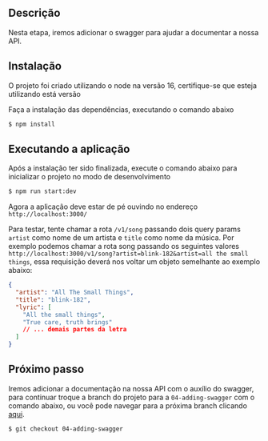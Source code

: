 ## Descrição

Nesta etapa, iremos adicionar o swagger para ajudar a documentar a nossa API.

## Instalação

O projeto foi criado utilizando o node na versão 16, certifique-se que esteja utilizando está versão

Faça a instalação das dependências, executando o comando abaixo

```bash
$ npm install
```

## Executando a aplicação

Após a instalação ter sido finalizada, execute o comando abaixo para inicializar o projeto no modo de desenvolvimento

```bash
$ npm run start:dev
```

Agora a aplicação deve estar de pé ouvindo no endereço `http://localhost:3000/`

Para testar, tente chamar a rota `/v1/song` passando dois query params `artist` como nome de um artista e `title` como nome da música. Por exemplo podemos chamar a rota song passando os seguintes valores `http://localhost:3000/v1/song?artist=blink-182&artist=all the small things`, essa requisição deverá nos voltar um objeto semelhante ao exemplo abaixo:

```json
{
  "artist": "All The Small Things",
  "title": "blink-182",
  "lyric": [
    "All the small things",
    "True care, truth brings"
    // ... demais partes da letra
  ]
}
```

## Próximo passo

Iremos adicionar a documentação na nossa API com o auxílio do swagger, para continuar troque a branch do projeto para a `04-adding-swagger` com o comando abaixo, ou você pode navegar para a próxima branch clicando [aqui](https://github.com/ricardobr001/nestjs-architecture/tree/04-adding-swagger).

```bash
$ git checkout 04-adding-swagger
```
